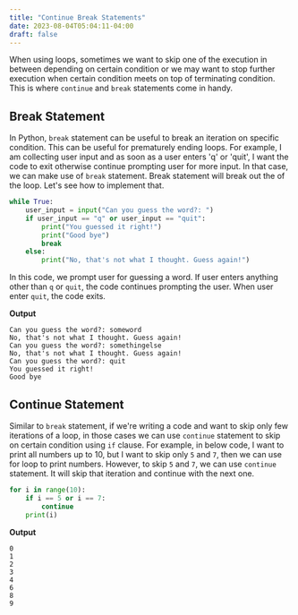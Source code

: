 ```yaml
---
title: "Continue Break Statements"
date: 2023-08-04T05:04:11-04:00
draft: false
---
```


When using loops, sometimes we want to skip one of the execution in between depending on certain condition or we may want to stop further execution when certain condition meets on top of terminating condition. This is where `continue` and `break` statements come in handy.

<!--more-->

## Break Statement

In Python, `break` statement can be useful to break an iteration on specific condition. This can be useful for prematurely ending loops. For example, I am collecting user input and as soon as a user enters 'q' or 'quit', I want the code to exit otherwise continue prompting user for more input. In that case, we can make use of `break` statement. Break statement will break out the of the loop. Let's see how to implement that.

```python
while True:
    user_input = input("Can you guess the word?: ")
    if user_input == "q" or user_input == "quit":
        print("You guessed it right!")
        print("Good bye")
        break
    else:
        print("No, that's not what I thought. Guess again!")
```
In this code, we prompt user for guessing a word. If user enters anything other than `q` or `quit`, the code continues prompting the user. When user enter `quit`, the code exits.

**Output**
```output{ lineNos=false }
Can you guess the word?: someword
No, that's not what I thought. Guess again!
Can you guess the word?: somethingelse
No, that's not what I thought. Guess again!
Can you guess the word?: quit
You guessed it right!
Good bye
```

## Continue Statement

Similar to `break` statement, if we're writing a code and want to skip only few iterations of a loop, in those cases we can use `continue` statement to skip on certain condition using `if` clause. For example, in below code, I want to print all numbers up to 10, but I want to skip only `5` and `7`, then we can use for loop to print numbers. However, to skip `5` and `7`, we can use `continue` statement. It will skip that iteration and continue with the next one.

```python
for i in range(10):
    if i == 5 or i == 7:
        continue
    print(i)
```

**Output**

```output{ lineNos=false }
0
1
2
3
4
6
8
9
```
